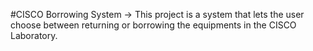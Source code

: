 #CISCO Borrowing System ->
This project is a system that lets the user choose between returning or borrowing the equipments in the CISCO Laboratory. 
